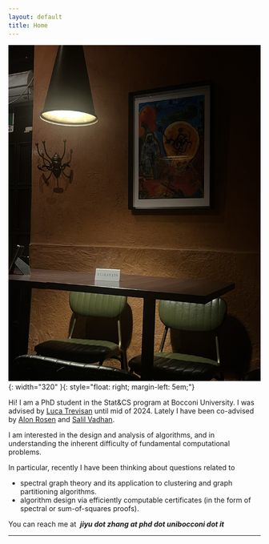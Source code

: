 ```yaml
---
layout: default
title: Home
---
```




![PROG](/assets/prog.jpg){: width="320" }{: style="float: right; margin-left: 5em;"}


Hi! I am a PhD student in the Stat&CS program at Bocconi University. I was advised by [Luca Trevisan](https://lucatrevisan.github.io/) until mid of 2024. Lately I have been co-advised by [Alon Rosen](https://www.alonrosen.net/) and [Salil Vadhan](https://salil.seas.harvard.edu/).

I am interested in the design and analysis of algorithms, and in understanding the inherent difficulty of fundamental computational problems.

In particular, recently I have been thinking about questions related to

* spectral graph theory and its application to clustering and graph partitioning algorithms.
* algorithm design via efficiently computable certificates (in the form of spectral or sum-of-squares proofs).


You can reach me at &nbsp;***jiyu dot zhang at phd dot unibocconi dot it***

---







